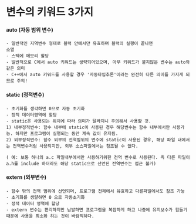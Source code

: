 # 변수의 키워드 3가지

#### auto (자동 범위 변수)
	- 일반적인 지역변수 형태로 블럭 안에서만 유효하며 블럭의 실행이 끝나면
	소멸
	- 스택에 메모리 할당
	- 일반적으로 C에서 auto 키워드는 생략되어있으며, 아무 키워드가 붙지않은 변수는 auto와 같은 의미
	- C++에서 auto 키워드를 사용할 경우 '자동타입추론'이라는 완전히 다른 의미를 가지게 되므로 주의!

#### static (정적변수)
	- 초기화를 생갹하면 0으로 자동 초기화
	- 정적 데이터영역에 할당
	- static은 사용되는 위치에 따라 의미가 달라지니 주의해서 사용할 것.
	1) 내부정적변수: 함수 내부에 static이 사용된 경우 해당변수는 함수 내부에서만 사용가능. 하지만 프로그램이 실행되는 동안 계속 값이 유지됨.
	2) 외부정적변수: 함수 외부의 전역범위의 변수에 static이 사용된 경우, 해당 파일 내에서는 전역변수처럼 사용되지만, 외부 소스파일에서는 참조될 수 없다.
	
	( 예: 보통 하나의 a.c 파일내부에서만 사용하기위한 전역 변수로 사용된다. 즉 다른 파일이 a.h를 include 하더라도 해당 static으로 선언된 전역변수는 접근 불가)

#### extern (외부변수)
	- 함수 밖의 전역 범위에 선언되며, 프로그램 전체에서 유효하고 다른파일에서도 참조 가능
	- 초기화를 생랼하면 0 으로 자동초기화
	- 정적 데이터 영역에 할당
	- extern 변수는 편리하지만 남발하면 프로그램을 복잡하게 하고 나중에 유지보수가 힘들기 때문에 사용을 최소화 하는 것이 바람직하다.
